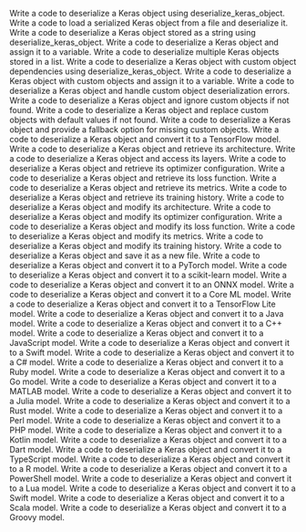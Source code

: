 Write a code to deserialize a Keras object using deserialize_keras_object.
Write a code to load a serialized Keras object from a file and deserialize it.
Write a code to deserialize a Keras object stored as a string using deserialize_keras_object.
Write a code to deserialize a Keras object and assign it to a variable.
Write a code to deserialize multiple Keras objects stored in a list.
Write a code to deserialize a Keras object with custom object dependencies using deserialize_keras_object.
Write a code to deserialize a Keras object with custom objects and assign it to a variable.
Write a code to deserialize a Keras object and handle custom object deserialization errors.
Write a code to deserialize a Keras object and ignore custom objects if not found.
Write a code to deserialize a Keras object and replace custom objects with default values if not found.
Write a code to deserialize a Keras object and provide a fallback option for missing custom objects.
Write a code to deserialize a Keras object and convert it to a TensorFlow model.
Write a code to deserialize a Keras object and retrieve its architecture.
Write a code to deserialize a Keras object and access its layers.
Write a code to deserialize a Keras object and retrieve its optimizer configuration.
Write a code to deserialize a Keras object and retrieve its loss function.
Write a code to deserialize a Keras object and retrieve its metrics.
Write a code to deserialize a Keras object and retrieve its training history.
Write a code to deserialize a Keras object and modify its architecture.
Write a code to deserialize a Keras object and modify its optimizer configuration.
Write a code to deserialize a Keras object and modify its loss function.
Write a code to deserialize a Keras object and modify its metrics.
Write a code to deserialize a Keras object and modify its training history.
Write a code to deserialize a Keras object and save it as a new file.
Write a code to deserialize a Keras object and convert it to a PyTorch model.
Write a code to deserialize a Keras object and convert it to a scikit-learn model.
Write a code to deserialize a Keras object and convert it to an ONNX model.
Write a code to deserialize a Keras object and convert it to a Core ML model.
Write a code to deserialize a Keras object and convert it to a TensorFlow Lite model.
Write a code to deserialize a Keras object and convert it to a Java model.
Write a code to deserialize a Keras object and convert it to a C++ model.
Write a code to deserialize a Keras object and convert it to a JavaScript model.
Write a code to deserialize a Keras object and convert it to a Swift model.
Write a code to deserialize a Keras object and convert it to a C# model.
Write a code to deserialize a Keras object and convert it to a Ruby model.
Write a code to deserialize a Keras object and convert it to a Go model.
Write a code to deserialize a Keras object and convert it to a MATLAB model.
Write a code to deserialize a Keras object and convert it to a Julia model.
Write a code to deserialize a Keras object and convert it to a Rust model.
Write a code to deserialize a Keras object and convert it to a Perl model.
Write a code to deserialize a Keras object and convert it to a PHP model.
Write a code to deserialize a Keras object and convert it to a Kotlin model.
Write a code to deserialize a Keras object and convert it to a Dart model.
Write a code to deserialize a Keras object and convert it to a TypeScript model.
Write a code to deserialize a Keras object and convert it to a R model.
Write a code to deserialize a Keras object and convert it to a PowerShell model.
Write a code to deserialize a Keras object and convert it to a Lua model.
Write a code to deserialize a Keras object and convert it to a Swift model.
Write a code to deserialize a Keras object and convert it to a Scala model.
Write a code to deserialize a Keras object and convert it to a Groovy model.